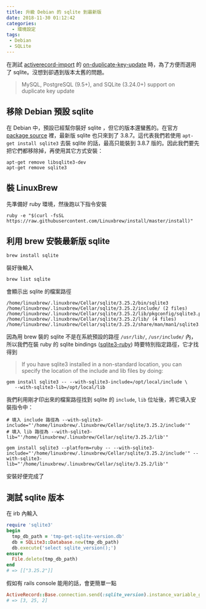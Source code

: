 ```yaml
---
title: 升級 Debian 的 sqlite 到最新版
date: 2018-11-30 01:12:42
categories:
  - 環境設定
tags:
 - Debian
 - SQLite
---
```


在測試 [activerecord-import](https://github.com/zdennis/activerecord-import) 的 [on-duplicate-key-update](https://github.com/zdennis/activerecord-import#duplicate-key-update) 時，為了方便而選用了 sqlite。沒想到卻遇到版本太舊的問題。
> MySQL, PostgreSQL (9.5+), and SQLite (3.24.0+) support on duplicate key update

## 移除 Debian 預設 sqlite

在 Debian 中，預設已經幫你裝好 sqlite ，但它的版本還蠻舊的。在官方 [package source](https://packages.debian.org/jessie/sqlite3) 裡，最新版 sqlite 也只來到了 3.8.7。這代表我們若使用 `apt-get install sqlite3` 去裝 sqlite 的話，最高只能裝到 3.8.7 版的。因此我們要先把它們都移除掉，再使用其它方式安裝：
```
apt-get remove libsqlite3-dev
apt-get remove sqlite3
```

## 裝 LinuxBrew

先準備好 ruby 環境，然後跑以下指令安裝
```
ruby -e "$(curl -fsSL https://raw.githubusercontent.com/Linuxbrew/install/master/install)"
```

## 利用 brew 安裝最新版 sqlite

```
brew install sqlite
```

裝好後輸入
```
brew list sqlite
```

會顯示出 sqlite 的檔案路徑
```
/home/linuxbrew/.linuxbrew/Cellar/sqlite/3.25.2/bin/sqlite3
/home/linuxbrew/.linuxbrew/Cellar/sqlite/3.25.2/include/ (2 files)
/home/linuxbrew/.linuxbrew/Cellar/sqlite/3.25.2/lib/pkgconfig/sqlite3.pc
/home/linuxbrew/.linuxbrew/Cellar/sqlite/3.25.2/lib/ (4 files)
/home/linuxbrew/.linuxbrew/Cellar/sqlite/3.25.2/share/man/man1/sqlite3.1
```

因為用 brew 裝的 sqlite 不是在系統預設的路徑 `/usr/lib/`, `/usr/include/` 內，所以我們在裝 ruby 的 sqlite bindings ([sqlite3-ruby](https://github.com/sparklemotion/sqlite3-ruby)) 時要特別指定路徑，它才找得到
> If you have sqlite3 installed in a non-standard location, you can specify the location of the include and lib files by doing:
```
gem install sqlite3 -- --with-sqlite3-include=/opt/local/include \
   --with-sqlite3-lib=/opt/local/lib
```

我們利用剛才印出來的檔案路徑找到 sqlite 的 `include`, `lib` 位址後，將它填入安裝指令中：
```
# 填入 include 路徑為 --with-sqlite3-include="'/home/linuxbrew/.linuxbrew/Cellar/sqlite/3.25.2/include'"
# 填入 lib 路徑為 --with-sqlite3-lib="'/home/linuxbrew/.linuxbrew/Cellar/sqlite/3.25.2/lib'"

gem install sqlite3 --platform=ruby -- --with-sqlite3-include="'/home/linuxbrew/.linuxbrew/Cellar/sqlite/3.25.2/include'" --with-sqlite3-lib="'/home/linuxbrew/.linuxbrew/Cellar/sqlite/3.25.2/lib'"
```

安裝好便完成了

## 測試 sqlite 版本

在 irb 內輸入
```rb
require 'sqlite3'
begin
  tmp_db_path = 'tmp-get-sqlite-version.db'
  db = SQLite3::Database.new(tmp_db_path)
  db.execute('select sqlite_version();')
ensure
  File.delete(tmp_db_path) 
end
# => [["3.25.2"]]
```

假如有 rails console 能用的話，會更簡單一點
```rb
ActiveRecord::Base.connection.send(:sqlite_version).instance_variable_get(:@version)
# => [3, 25, 2]
```

